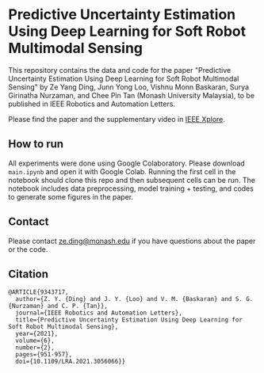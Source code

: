 # Predictive Uncertainty Estimation Using Deep Learning for Soft Robot Multimodal Sensing

This repository contains the data and code for the paper "Predictive Uncertainty Estimation Using Deep Learning for Soft Robot Multimodal Sensing" by Ze Yang Ding, Junn Yong Loo, Vishnu Monn Baskaran, Surya Girinatha Nurzaman, and Chee Pin Tan (Monash University Malaysia), to be published in IEEE Robotics and Automation Letters.

Please find the paper and the supplementary video in [IEEE Xplore](https://ieeexplore.ieee.org/document/9343717).

## How to run

All experiments were done using Google Colaboratory. Please download `main.ipynb` and open it with Google Colab. Running the first cell in the notebook should clone this repo and then subsequent cells can be run. The notebook includes data preprocessing, model training + testing, and codes to generate some figures in the paper.

## Contact
Please contact ze.ding@monash.edu if you have questions about the paper or the code.

## Citation
```
@ARTICLE{9343717,
  author={Z. Y. {Ding} and J. Y. {Loo} and V. M. {Baskaran} and S. G. {Nurzaman} and C. P. {Tan}},
  journal={IEEE Robotics and Automation Letters}, 
  title={Predictive Uncertainty Estimation Using Deep Learning for Soft Robot Multimodal Sensing}, 
  year={2021},
  volume={6},
  number={2},
  pages={951-957},
  doi={10.1109/LRA.2021.3056066}}
```
